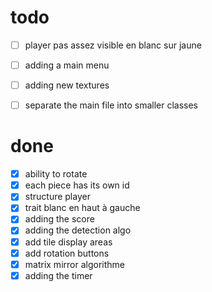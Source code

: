# todo
- [ ] player pas assez visible en blanc sur jaune
- [ ] adding a main menu
- [ ] adding new textures
- [ ] separate the main file into smaller classes


# done
- [x] ability to rotate
- [x] each piece has its own id
- [x] structure player
- [x] trait blanc en haut à gauche
- [x] adding the score
- [x] adding the detection algo
- [x] add tile display areas
- [x] add rotation buttons
- [x] matrix mirror algorithme
- [x] adding the timer
